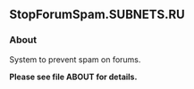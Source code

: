 StopForumSpam.SUBNETS.RU
-----------------------------------

### About
System to prevent spam on forums.

**Please see file ABOUT for details.**